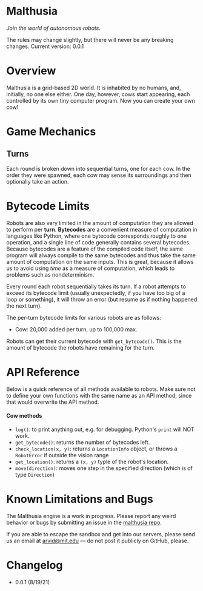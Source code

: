 # Malthusia

_Join the world of autonomous robots._

The rules may change slightly, but there will never be any breaking changes. Current version: 0.0.1

# Overview

Malthusia is a grid-based 2D world. It is inhabited by no humans, and, initially, no one else either. One day, however, cows start appearing, each controlled by its own tiny computer program. Now you can create your own cow!

# Game Mechanics

## Turns

Each round is broken down into sequential turns, one for each cow.
In the order they were spawned, each cow may sense its surroundings and then optionally take an action.

# Bytecode Limits

Robots are also very limited in the amount of computation they are allowed to perform per **turn**.
**Bytecodes** are a convenient measure of computation in languages like Python,
where one bytecode corresponds roughly to one operation,
and a single line of code generally contains several bytecodes.
Because bytecodes are a feature of the compiled code itself, the same program will always compile to the same bytecodes and thus take the same amount of computation on the same inputs.
This is great, because it allows us to avoid using _time_ as a measure of computation, which leads to problems such as nondeterminism.

Every round each robot sequentially takes its turn.
If a robot attempts to exceed its bytecode limit (usually unexpectedly, if you have too big of a loop or something), it will throw an error (but resume as if nothing happened the next turn).


The per-turn bytecode limits for various robots are as follows:
- Cow: 20,000 added per turn, up to 100,000 max.

Robots can get their current bytecode with `get_bytecode()`. This is the amount of bytecode the robots have remaining for the turn.

# API Reference

Below is a quick reference of all methods available to robots. Make sure not to define your own functions with the same name as an API method, since that would overwrite the API method.

#### Cow methods

- `log()`: to print anything out, e.g. for debugging. Python's `print` will NOT work.
- `get_bytecode()`: returns the number of bytecodes left.
- `check_location(x, y)`: returns a `LocationInfo` object, or throws a `RobotError` if outside the vision range
- `get_location()`: returns a `(x, y)` typle of the robot's location.
- `move(direction)`: moves one step in the specified direction (which is of type `Direction`)

# Known Limitations and Bugs

The Malthusia engine is a work in progress. Please report any weird behavior or bugs by submitting an issue in the [malthusia repo](https://github.com/arvid220u/malthusia/issues).

If you are able to escape the sandbox and get into our servers, please send us an email at [arvid@mit.edu](mailto:arvid@mit.edu) — do not post it publicly on GitHub, please.

# Changelog

- 0.0.1 (8/19/21)